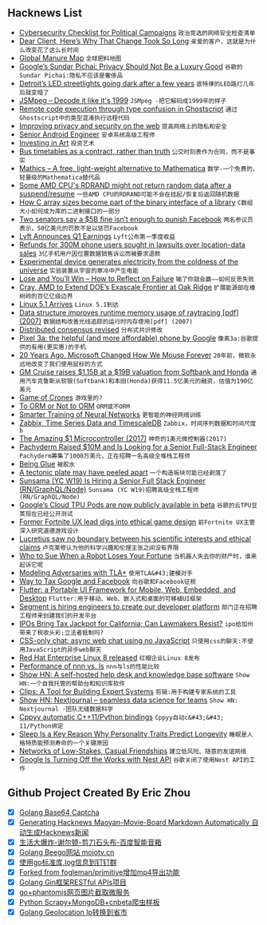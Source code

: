 ## Hacknews List


- [Cybersecurity Checklist for Political Campaigns](https://zeltser.com/security-checklist-for-campaigns/)  `政治竞选的网络安全检查清单`
- [Dear Client, Here’s Why That Change Took So Long](https://www.simplethread.com/dear-client-heres-why-that-change-took-so-long/)  `亲爱的客户，这就是为什么改变花了这么长时间`
- [Global Manure Map](https://www.sciencemag.org/news/2019/05/global-map-manure-could-help-save-agriculture-we-know-it)  `全球肥料地图`
- [Google’s Sundar Pichai: Privacy Should Not Be a Luxury Good](https://www.nytimes.com/2019/05/07/opinion/google-sundar-pichai-privacy.html)  `谷歌的Sundar Pichai:隐私不应该是奢侈品`
- [Detroit’s LED streetlights going dark after a few years](https://www.detroitnews.com/story/news/local/detroit-city/2019/05/07/detroits-led-streetlights-going-dark-after-few-years/3650465002/)  `底特律的LED路灯几年后就变暗了`
- [JSMpeg – Decode it like it&#39;s 1999](https://jsmpeg.com/)  `JSMpeg -把它解码成1999年的样子`
- [Remote code execution through type confusion in Ghostscript](https://lgtm.com/blog/ghostscript_CVE-2018-19134_exploit)  `通过Ghostscript中的类型混淆执行远程代码`
- [Improving privacy and security on the web](https://blog.chromium.org/2019/05/improving-privacy-and-security-on-web.html)  `提高网络上的隐私和安全`
- [Senior Android Engineer](http://picktrace.com/careers)  `安卓系统高级工程师`
- [Investing in Art](http://the-easel.com/essays/for-love-or-money-the-merits-of-investing-in-art/)  `投资艺术`
- [Bus timetables as a contract, rather than truth](http://www.michalpaszkiewicz.co.uk/blog/timetables/index.html?q=nhn)  `公交时刻表作为合同，而不是事实`
- [Mathics – A free, light-weight alternative to Mathematica](https://mathics.github.io/)  `数学-一个免费的，轻量级的Mathematica替代品`
- [Some AMD CPU&#39;s RDRAND might not return random data after a suspend/resume](https://github.com/systemd/systemd/issues/11810#issuecomment-489727505)  `一些AMD CPU的RDRAND可能不会在挂起/恢复后返回随机数据`
- [How C array sizes become part of the binary interface of a library](https://developers.redhat.com/blog/2019/05/06/how-c-array-sizes-become-part-of-the-binary-interface-of-a-library/)  `C数组大小如何成为库的二进制接口的一部分`
- [Two senators say a $5B fine isn’t enough to punish Facebook](https://arstechnica.com/tech-policy/2019/05/two-senators-say-a-5-billion-fine-isnt-enough-to-punish-facebook/)  `两名参议员表示，50亿美元的罚款不足以惩罚Facebook`
- [Lyft Announces Q1 Earnings](https://investor.lyft.com/news-releases/news-release-details/lyft-announces-record-first-quarter-results)  `Lyft公布第一季度收益`
- [Refunds for 300M phone users sought in lawsuits over location-data sales](https://arstechnica.com/tech-policy/2019/05/lawsuits-att-verizon-t-mobile-sprint-broke-law-by-selling-location-data/)  `3亿手机用户因位置数据销售诉讼而被要求退款`
- [Experimental device generates electricity from the coldness of the universe](https://phys.org/news/2019-05-experimental-device-electricity-coldness-universe.html)  `实验装置从宇宙的寒冷中产生电能`
- [Lose and You’ll Win – How to Reflect on Failure](https://theascent.pub/lose-and-youll-win-how-to-reflect-on-failure-47657d42e0dd)  `输了你就会赢——如何反思失败`
- [Cray, AMD to Extend DOE’s Exascale Frontier at Oak Ridge](https://www.hpcwire.com/2019/05/07/cray-amd-exascale-frontier-at-oak-ridge/)  `扩展能源部在橡树岭的百亿亿级边界`
- [Linux 5.1 Arrives](https://www.zdnet.com/article/linux-5-1-arrives/)  `Linux 5.1到达`
- [Data structure improves runtime memory usage of raytracing [pdf] (2007)](http://gamma.cs.unc.edu/RS/paper_rt07.pdf)  `数据结构改善光线追踪的运行时内存使用[pdf] (2007)`
- [Distributed consensus revised](https://blog.acolyer.org/2019/05/07/distributed-consensus-revised-part-i/)  `分布式共识修改`
- [Pixel 3a: the helpful (and more affordable) phone by Google](https://blog.google/products/pixel/io-pixel-3a/)  `像素3a:谷歌提供的有用(更实惠)的手机`
- [20 Years Ago, Microsoft Changed How We Mouse Forever](https://gizmodo.com/20-years-ago-microsoft-changed-how-we-mouse-forever-1834274151)  `20年前，微软永远地改变了我们使用鼠标的方式`
- [GM Cruise raises $1.15B at a $19B valuation from Softbank and Honda](https://techcrunch.com/2019/05/07/gm-cruise-raises-1-5b-at-a-19b-valuation-from-softbank-and-honda/)  `通用汽车克鲁斯从软银(Softbank)和本田(Honda)获得11.5亿美元的融资，估值为190亿美元`
- [Game of Crones](https://longreads.com/2019/05/06/game-of-crones/)  `游戏里的?`
- [To ORM or Not to ORM](https://eli.thegreenplace.net/2019/to-orm-or-not-to-orm/)  `ORM或不ORM`
- [Smarter Training of Neural Networks](https://www.csail.mit.edu/news/smarter-training-neural-networks)  `更智能的神经网络训练`
- [Zabbix, Time Series Data and TimescaleDB](https://blog.zabbix.com/zabbix-time-series-data-and-timescaledb/6642/)  `Zabbix，时间序列数据和时间尺度b`
- [The Amazing $1 Microcontroller (2017)](https://jaycarlson.net/microcontrollers/)  `神奇的1美元微控制器(2017)`
- [Pachyderm Raised $10M and Is Looking for a Senior Full-Stack Engineer](https://jobs.lever.co/pachyderm/)  `Pachyderm筹集了1000万美元，正在招聘一名高级全堆栈工程师`
- [Being Glue](https://noidea.dog/glue)  `被胶水`
- [A tectonic plate may have peeled apart](https://www.nationalgeographic.com/science/2019/05/tectonic-plate-peeled-apart-could-shrink-atlantic-ocean-geology/)  `一个构造板块可能已经剥落了`
- [Sunsama (YC W19) Is Hiring a Senior Full Stack Engineer (RN/GraphQL/Node)](https://www.workatastartup.com/directory/11959)  `Sunsama (YC W19)招聘高级全栈工程师(RN/GraphQL/Node)`
- [Google’s Cloud TPU Pods are now publicly available in beta](https://cloud.google.com/blog/products/ai-machine-learning/googles-scalable-supercomputers-for-machine-learning-cloud-tpu-pods-are-now-publicly-available-in-beta)  `谷歌的云TPU豆荚现在已经公开测试`
- [Former Fortnite UX lead digs into ethical game design](http://www.gamasutra.com/view/news/342130/Former_Fortnite_UX_lead_digs_into_ethical_game_design.php)  `前Fortnite UX主管深入研究道德游戏设计`
- [Lucretius saw no boundary between his scientific interests and ethical claims](https://aeon.co/essays/lucretius-the-flat-earth-and-the-malaise-of-modern-science)  `卢克莱修认为他的科学兴趣和伦理主张之间没有界限`
- [Who to Sue When a Robot Loses Your Fortune](https://www.bloomberg.com/news/articles/2019-05-06/who-to-sue-when-a-robot-loses-your-fortune)  `当机器人失去你的财产时，谁来起诉它呢`
- [Modeling Adversaries with TLA&#43;](https://www.hillelwayne.com/post/adversaries/)  `使用TLA&#43;建模对手`
- [Way to Tax Google and Facebook](https://www.bloomberg.com/opinion/articles/2019-05-03/the-czech-republic-s-new-digital-tax-is-the-right-approach)  `向谷歌和Facebook征税`
- [Flutter: a Portable UI Framework for Mobile, Web, Embedded, and Desktop](https://developers.googleblog.com/2019/05/Flutter-io19.html)  `Flutter:用于移动、Web、嵌入式和桌面的可移植UI框架`
- [Segment is hiring engineers to create our developer platform](item?id=19850352)  `部门正在招聘工程师来创建我们的开发平台`
- [IPOs Bring Tax Jackpot for California; Can Lawmakers Resist?](https://www.nytimes.com/aponline/2019/05/05/us/ap-us-california-budget-enticing-ipos.html)  `ipo给加州带来了税收头彩;立法者抵制吗?`
- [CSS-only chat: async web chat using no JavaScript](https://github.com/kkuchta/css-only-chat)  `只使用css的聊天:不使用JavaScript的异步web聊天`
- [Red Hat Enterprise Linux 8 released](https://www.redhat.com/en/enterprise-linux-8?701f20000012hnlAAA#)  `红帽企业Linux 8发布`
- [Performance of nnn vs. ls](https://github.com/jarun/nnn/wiki/performance)  `nnn与ls的性能比较`
- [Show HN: A self-hosted help desk and knowledge base software](https://www.fullhelp.com/en?ref=hacker-news)  `Show HN:一个自我托管的帮助台和知识库软件`
- [Clips: A Tool for Building Expert Systems](http://www.clipsrules.net/)  `剪辑:用于构建专家系统的工具`
- [Show HN: Nextjournal – seamless data science for teams](https://nextjournal.com)  `Show HN: Nextjournal -团队无缝数据科学`
- [Cppyy automatic C&#43;&#43;11/Python bindings](https://cppyy.readthedocs.io/en/latest/index.html)  `Cppyy自动c&#43;&#43; 11/Python绑定`
- [Sleep Is a Key Reason Why Personality Traits Predict Longevity](https://digest.bps.org.uk/2019/05/01/researchers-identity-sleep-as-a-key-reason-why-personality-traits-predict-longevity)  `睡眠是人格特质能预测寿命的一个关键原因`
- [Networks of Low-Stakes, Casual Friendships](https://www.nytimes.com/2019/05/06/smarter-living/why-you-need-a-network-of-low-stakes-casual-friendships.html)  `建立低风险、随意的友谊网络`
- [Google Is Turning Off the Works with Nest API](https://nest.com/whats-happening/)  `谷歌关闭了使用Nest API的工作`

## Github Project Created By Eric Zhou

- [x] [Golang Base64 Captcha](https://github.com/mojocn/base64Captcha)
- [x] [Generating Hacknews Maoyan-Movie-Board Markdown Automatically 自动生成Hacknews新闻](https://github.com/dejavuzhou/md-genie)
- [x] [生活大爆炸-谢尔顿-剪刀石头布-百度智能音箱](https://github.com/mojocn/dueros-bang-game)
- [x] [Golang Beego网站 mojotv.cn](https://github.com/mojocn/www.mojotv.cn)
- [x] [使用go标准库,log信息到钉钉群](https://github.com/mojocn/dooger)
- [x] [Forked from fogleman/primitive增加mp4导出功能](https://github.com/mojocn/primitive)
- [x] [Golang Gin框架RESTful APIs项目](https://github.com/JJJJJJJerk/ezier-golang-web-api-framework)
- [x] [go+phantomjs网页图片截取微服务](https://github.com/mojocn/screen_shot)
- [x] [Python Scrapy+MongoDB+cnbeta爬虫样板](https://github.com/mojocn/scrapy_mongodb_boilerplate_cnbeta)
- [x] [Golang Geolocation Ip转换到省市](https://github.com/mojocn/ip2location)